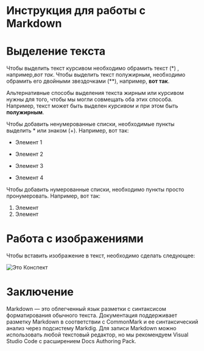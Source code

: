# Инструкция для работы с Markdown

# Выделение текста

Чтобы выделить текст курсивом необходимо обрамить текст (*) , например,*вот так*.
Чтобы выделить текст полужирным, необходимо обрамить его двойными звездочками (**), например, **вот так**.

Альтернативные способы выделения текста жирным или курсивом нужны для того, чтобы мы могли совмещать оба этих способа. Например, текст может быть выделен *курсивом* и при этом быть **полужирным**.

Чтобы добавить ненумерованные списки, необходимые пункты выделить * или знаком (+). Например, вот так:

* Элемент 1
* Элемент 2
* Элемент 3

* Элемент 4

Чтобы добавить нумерованные списки, необходимо пункты просто пронумеровать. Например, вот так:

1. Элемент
2. Элемент

# Работа с изображениями

Чтобы вставить изображение в текст, необходимо сделать следующее:

![Это Конспект](Конспект.jpg)

# Заключение

Markdown — это облегченный язык разметки с синтаксисом форматирования обычного текста. Документация поддерживает разметку Markdown в соответствии с CommonMark и ее синтаксический анализ через подсистему Markdig.
Для записи Markdown можно использовать любой текстовый редактор, но мы рекомендуем Visual Studio Code с расширением Docs Authoring Pack.
